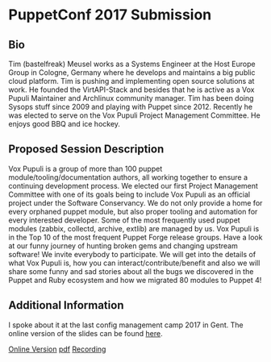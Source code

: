 # PuppetConf 2017 Submission

## Bio
Tim (bastelfreak) Meusel works as a Systems Engineer at the Host Europe Group
in Cologne, Germany where he develops and maintains a big public cloud
platform. Tim is pushing and implementing open source solutions at work. He
founded the VirtAPI-Stack and besides that he is active as a Vox Pupuli
Maintainer and Archlinux community manager. Tim has been doing Sysops stuff
since 2009 and playing with Puppet since 2012. Recently he was elected to serve
on the Vox Pupuli Project Management Committee. He enjoys good BBQ and ice
hockey.

## Proposed Session Description
Vox Pupuli is a group of more than 100 puppet module/tooling/documentation
authors, all working together to ensure a continuing development process. We
elected our first Project Management Committee with one of its goals being to
include Vox Pupuli as an official project under the Software Conservancy. We do
not only provide a home for every orphaned puppet module, but also proper
tooling and automation for every interested developer. Some of the most
frequently used puppet modules (zabbix, collectd, archive, extlib) are managed
by us. Vox Pupuli is in the Top 10 of the most frequent Puppet Forge release
groups. Have a look at our funny journey of hunting broken gems and changing
upstream software! We invite everybody to participate. We will get into the
details of what Vox Pupuli is, how you can interact/contribute/benefit and also
we will share some funny and sad stories about all the bugs we discovered in
the Puppet and Ruby ecosystem and how we migrated 80 modules to Puppet 4!

## Additional Information
I spoke about it at the last config management camp 2017 in Gent. The online
version of the slides can be found
[here](https://bastelfreak.de/cfgcampgent/#1).

[Online Version](https://bastelfreak.de/puppetconf2017/#1)
[pdf](Vox_Pupuli_-_Empowering-the-Puppet-Community--_Tim_Meusel_fulltalk.pdf)
[Recording](https://www.youtube.com/watch?v=fwUwgiiAM-w)
